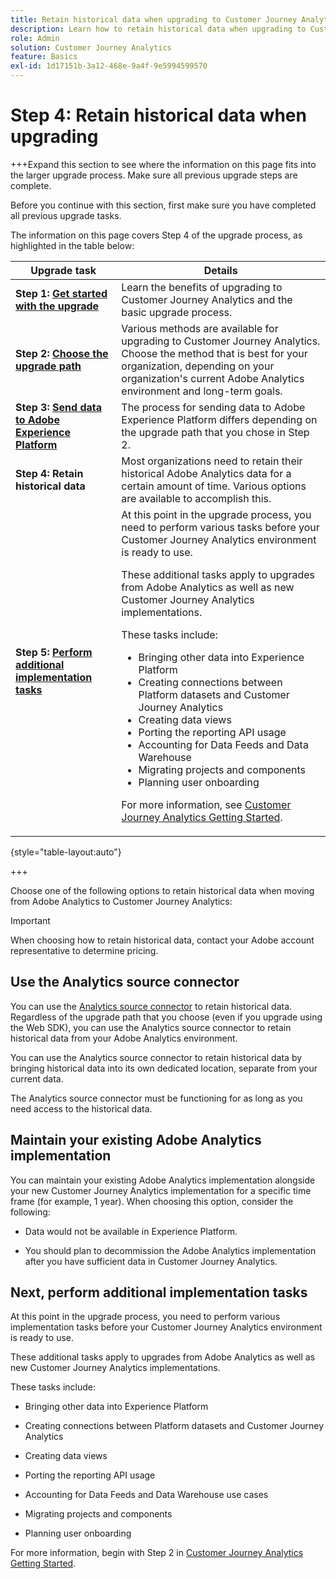 ```yaml
---
title: Retain historical data when upgrading to Customer Journey Analytics
description: Learn how to retain historical data when upgrading to Customer Journey Analytics
role: Admin
solution: Customer Journey Analytics
feature: Basics
exl-id: 1d17151b-3a12-468e-9a4f-9e5994599570
---
```

# Step 4: Retain historical data when upgrading

+++Expand this section to see where the information on this page fits into the larger upgrade process. Make sure all previous upgrade steps are complete.

Before you continue with this section, first make sure you have completed all previous upgrade tasks.

The information on this page covers Step 4 of the upgrade process, as highlighted in the table below: 

| Upgrade task | Details |
|---------|----------|
| **Step 1: [Get started with the upgrade](/help/getting-started/cja-upgrade/cja-upgrade-getstarted.md)** | Learn the benefits of upgrading to Customer Journey Analytics and the basic upgrade process. |
| **Step 2: [Choose the upgrade path](/help/getting-started/cja-upgrade/cja-upgrade-path.md)** | Various methods are available for upgrading to Customer Journey Analytics. Choose the method that is best for your organization, depending on your organization's current Adobe Analytics environment and long-term goals. | 
| **Step 3: [Send data to Adobe Experience Platform](/help/getting-started/cja-upgrade/cja-upgrade-send-to-platform.md)** | The process for sending data to Adobe Experience Platform differs depending on the upgrade path that you chose in Step 2. | 
| <span class="preview">**Step 4: Retain historical data**</span> | <span class="preview">Most organizations need to retain their historical Adobe Analytics data for a certain amount of time. Various options are available to accomplish this.</span> | 
| **Step 5: [Perform additional implementation tasks](/help/getting-started/cja-getting-started.md)** | At this point in the upgrade process, you need to perform various tasks before your Customer Journey Analytics environment is ready to use.<p>These additional tasks apply to upgrades from Adobe Analytics as well as new Customer Journey Analytics implementations.</p><p>These tasks include:</p><ul><li>Bringing other data into Experience Platform</li><li>Creating connections between Platform datasets and Customer Journey Analytics</li><li>Creating data views</li><li>Porting the reporting API usage</li><li>Accounting for Data Feeds and Data Warehouse</li><li>Migrating projects and components</li><li>Planning user onboarding</li></ul> <p>For more information, see [Customer Journey Analytics Getting Started](/help/getting-started/cja-getting-started.md).  |

{style="table-layout:auto"}

+++

<!--

>[!AVAILABILITY]
>
>The information on this page is being replaced with the following more comprehensive upgrade information: <ul><li>**Recommended upgrade steps**<p>For detailed information, see [Recommended path when upgrading from Adobe Analytics to Customer Journey Analytics](/help/getting-started/cja-upgrade/cja-upgrade-recommendations.md).</p></li><li>**Customer Journey Analytics Upgrade Guide**<p>A new upgrade guide is available that dynamically generates upgrade steps that are tailored for your organization and your unique circumstances.</p><p>To access the guide from Customer Journey Analytics, select the **[!UICONTROL Workspace]** tab, then select **[!UICONTROL Upgrade to Customer Journey Analytics]** in the left panel. Follow the on-screen instructions.</p></li></ul>

-->

Choose one of the following options to retain historical data when moving from Adobe Analytics to Customer Journey Analytics:  

>[!IMPORTANT]
>
>When choosing how to retain historical data, contact your Adobe account representative to determine pricing. 

## Use the Analytics source connector

  You can use the [Analytics source connector](/help/data-ingestion/analytics.md) to retain historical data. Regardless of the upgrade path that you choose (even if you upgrade using the Web SDK), you can use the Analytics source connector to retain historical data from your Adobe Analytics environment. 

  You can use the Analytics source connector to retain historical data by bringing historical data into its own dedicated location, separate from your current data.

  The Analytics source connector must be functioning for as long as you need access to the historical data.

  <!-- Another possibility in the future: Map historical data in a way that allows you to tie it to your new data.  Possible? Explain -->

## Maintain your existing Adobe Analytics implementation

You can maintain your existing Adobe Analytics implementation alongside your new Customer Journey Analytics implementation for a specific time frame (for example, 1 year). When choosing this option, consider the following:

* Data would not be available in Experience Platform.

* You should plan to decommission the Adobe Analytics implementation after you have sufficient data in Customer Journey Analytics. 

## Next, perform additional implementation tasks

At this point in the upgrade process, you need to perform various implementation tasks before your Customer Journey Analytics environment is ready to use.

These additional tasks apply to upgrades from Adobe Analytics as well as new Customer Journey Analytics implementations.

These tasks include:

* Bringing other data into Experience Platform

* Creating connections between Platform datasets and Customer Journey Analytics

* Creating data views

* Porting the reporting API usage

* Accounting for Data Feeds and Data Warehouse use cases

* Migrating projects and components

* Planning user onboarding

For more information, begin with Step 2 in [Customer Journey Analytics Getting Started](/help/getting-started/cja-getting-started.md).
